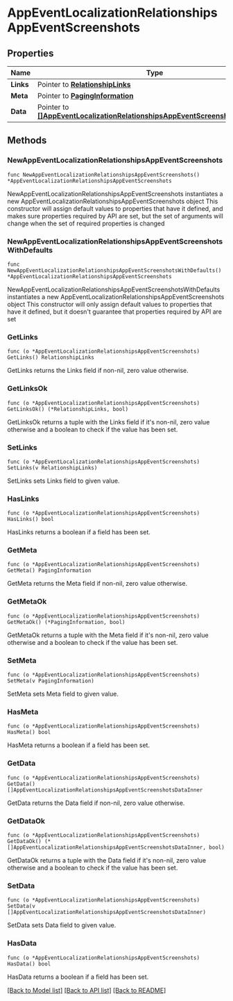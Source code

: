 # AppEventLocalizationRelationshipsAppEventScreenshots

## Properties

Name | Type | Description | Notes
------------ | ------------- | ------------- | -------------
**Links** | Pointer to [**RelationshipLinks**](RelationshipLinks.md) |  | [optional] 
**Meta** | Pointer to [**PagingInformation**](PagingInformation.md) |  | [optional] 
**Data** | Pointer to [**[]AppEventLocalizationRelationshipsAppEventScreenshotsDataInner**](AppEventLocalizationRelationshipsAppEventScreenshotsDataInner.md) |  | [optional] 

## Methods

### NewAppEventLocalizationRelationshipsAppEventScreenshots

`func NewAppEventLocalizationRelationshipsAppEventScreenshots() *AppEventLocalizationRelationshipsAppEventScreenshots`

NewAppEventLocalizationRelationshipsAppEventScreenshots instantiates a new AppEventLocalizationRelationshipsAppEventScreenshots object
This constructor will assign default values to properties that have it defined,
and makes sure properties required by API are set, but the set of arguments
will change when the set of required properties is changed

### NewAppEventLocalizationRelationshipsAppEventScreenshotsWithDefaults

`func NewAppEventLocalizationRelationshipsAppEventScreenshotsWithDefaults() *AppEventLocalizationRelationshipsAppEventScreenshots`

NewAppEventLocalizationRelationshipsAppEventScreenshotsWithDefaults instantiates a new AppEventLocalizationRelationshipsAppEventScreenshots object
This constructor will only assign default values to properties that have it defined,
but it doesn't guarantee that properties required by API are set

### GetLinks

`func (o *AppEventLocalizationRelationshipsAppEventScreenshots) GetLinks() RelationshipLinks`

GetLinks returns the Links field if non-nil, zero value otherwise.

### GetLinksOk

`func (o *AppEventLocalizationRelationshipsAppEventScreenshots) GetLinksOk() (*RelationshipLinks, bool)`

GetLinksOk returns a tuple with the Links field if it's non-nil, zero value otherwise
and a boolean to check if the value has been set.

### SetLinks

`func (o *AppEventLocalizationRelationshipsAppEventScreenshots) SetLinks(v RelationshipLinks)`

SetLinks sets Links field to given value.

### HasLinks

`func (o *AppEventLocalizationRelationshipsAppEventScreenshots) HasLinks() bool`

HasLinks returns a boolean if a field has been set.

### GetMeta

`func (o *AppEventLocalizationRelationshipsAppEventScreenshots) GetMeta() PagingInformation`

GetMeta returns the Meta field if non-nil, zero value otherwise.

### GetMetaOk

`func (o *AppEventLocalizationRelationshipsAppEventScreenshots) GetMetaOk() (*PagingInformation, bool)`

GetMetaOk returns a tuple with the Meta field if it's non-nil, zero value otherwise
and a boolean to check if the value has been set.

### SetMeta

`func (o *AppEventLocalizationRelationshipsAppEventScreenshots) SetMeta(v PagingInformation)`

SetMeta sets Meta field to given value.

### HasMeta

`func (o *AppEventLocalizationRelationshipsAppEventScreenshots) HasMeta() bool`

HasMeta returns a boolean if a field has been set.

### GetData

`func (o *AppEventLocalizationRelationshipsAppEventScreenshots) GetData() []AppEventLocalizationRelationshipsAppEventScreenshotsDataInner`

GetData returns the Data field if non-nil, zero value otherwise.

### GetDataOk

`func (o *AppEventLocalizationRelationshipsAppEventScreenshots) GetDataOk() (*[]AppEventLocalizationRelationshipsAppEventScreenshotsDataInner, bool)`

GetDataOk returns a tuple with the Data field if it's non-nil, zero value otherwise
and a boolean to check if the value has been set.

### SetData

`func (o *AppEventLocalizationRelationshipsAppEventScreenshots) SetData(v []AppEventLocalizationRelationshipsAppEventScreenshotsDataInner)`

SetData sets Data field to given value.

### HasData

`func (o *AppEventLocalizationRelationshipsAppEventScreenshots) HasData() bool`

HasData returns a boolean if a field has been set.


[[Back to Model list]](../README.md#documentation-for-models) [[Back to API list]](../README.md#documentation-for-api-endpoints) [[Back to README]](../README.md)


